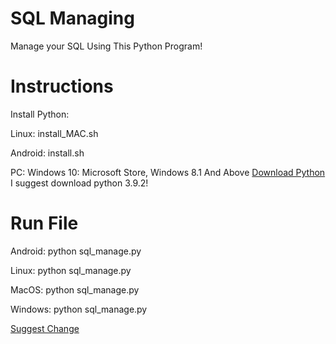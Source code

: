 # SQL Managing
 Manage your SQL Using This Python Program!

# Instructions
Install Python:

Linux: install_MAC.sh

Android: install.sh

PC: Windows 10: Microsoft Store, Windows 8.1 And Above [Download Python](https://www.python.org/downloads/) I suggest download python 3.9.2!

# Run File
Android: python sql_manage.py

Linux: python sql_manage.py

MacOS: python sql_manage.py

Windows: python sql_manage.py

[Suggest Change](https://www.polalagi-serv.host/suggest-change)
